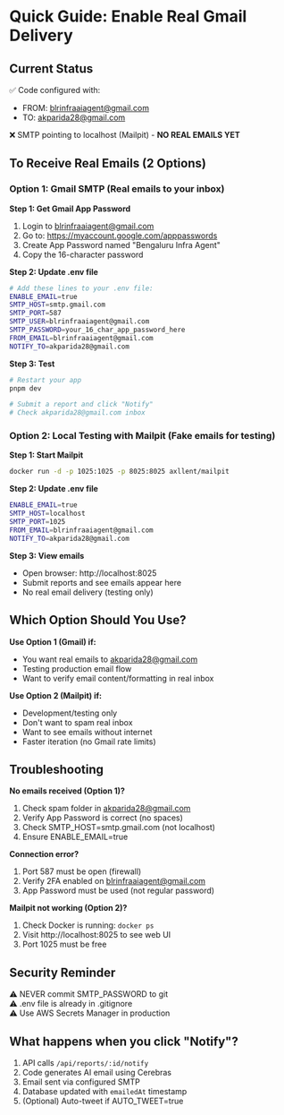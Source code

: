 # Quick Guide: Enable Real Gmail Delivery

## Current Status
✅ Code configured with:
- FROM: blrinfraaiagent@gmail.com  
- TO: akparida28@gmail.com

❌ SMTP pointing to localhost (Mailpit) - **NO REAL EMAILS YET**

## To Receive Real Emails (2 Options)

### Option 1: Gmail SMTP (Real emails to your inbox)

**Step 1: Get Gmail App Password**
1. Login to blrinfraaiagent@gmail.com
2. Go to: https://myaccount.google.com/apppasswords
3. Create App Password named "Bengaluru Infra Agent"
4. Copy the 16-character password

**Step 2: Update .env file**
```bash
# Add these lines to your .env file:
ENABLE_EMAIL=true
SMTP_HOST=smtp.gmail.com
SMTP_PORT=587
SMTP_USER=blrinfraaiagent@gmail.com
SMTP_PASSWORD=your_16_char_app_password_here
FROM_EMAIL=blrinfraaiagent@gmail.com
NOTIFY_TO=akparida28@gmail.com
```

**Step 3: Test**
```bash
# Restart your app
pnpm dev

# Submit a report and click "Notify"
# Check akparida28@gmail.com inbox
```

### Option 2: Local Testing with Mailpit (Fake emails for testing)

**Step 1: Start Mailpit**
```bash
docker run -d -p 1025:1025 -p 8025:8025 axllent/mailpit
```

**Step 2: Update .env file**
```bash
ENABLE_EMAIL=true
SMTP_HOST=localhost
SMTP_PORT=1025
FROM_EMAIL=blrinfraaiagent@gmail.com
NOTIFY_TO=akparida28@gmail.com
```

**Step 3: View emails**
- Open browser: http://localhost:8025
- Submit reports and see emails appear here
- No real email delivery (testing only)

## Which Option Should You Use?

**Use Option 1 (Gmail) if:**
- You want real emails to akparida28@gmail.com
- Testing production email flow
- Want to verify email content/formatting in real inbox

**Use Option 2 (Mailpit) if:**
- Development/testing only
- Don't want to spam real inbox
- Want to see emails without internet
- Faster iteration (no Gmail rate limits)

## Troubleshooting

**No emails received (Option 1)?**
1. Check spam folder in akparida28@gmail.com
2. Verify App Password is correct (no spaces)
3. Check SMTP_HOST=smtp.gmail.com (not localhost)
4. Ensure ENABLE_EMAIL=true

**Connection error?**
1. Port 587 must be open (firewall)
2. Verify 2FA enabled on blrinfraaiagent@gmail.com
3. App Password must be used (not regular password)

**Mailpit not working (Option 2)?**
1. Check Docker is running: `docker ps`
2. Visit http://localhost:8025 to see web UI
3. Port 1025 must be free

## Security Reminder

⚠️ NEVER commit SMTP_PASSWORD to git  
⚠️ .env file is already in .gitignore  
⚠️ Use AWS Secrets Manager in production

## What happens when you click "Notify"?

1. API calls `/api/reports/:id/notify`
2. Code generates AI email using Cerebras
3. Email sent via configured SMTP
4. Database updated with `emailedAt` timestamp
5. (Optional) Auto-tweet if AUTO_TWEET=true
